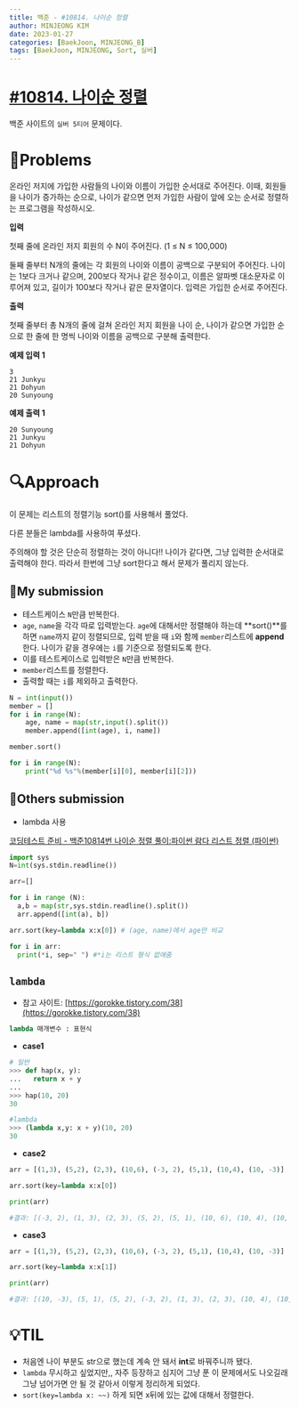 ```yaml
---
title: 백준 - #10814. 나이순 정렬
author: MINJEONG KIM
date: 2023-01-27
categories: [BaekJoon, MINJEONG_B]
tags: [BaekJoon, MINJEONG, Sort, 실버]
---
```


# [#10814. 나이순 정렬](https://www.acmicpc.net/problem/10814)
백준 사이트의 `실버 5티어` 문제이다.

# 📖Problems

온라인 저지에 가입한 사람들의 나이와 이름이 가입한 순서대로 주어진다. 이때, 회원들을 나이가 증가하는 순으로, 나이가 같으면 먼저 가입한 사람이 앞에 오는 순서로 정렬하는 프로그램을 작성하시오.

**입력**

첫째 줄에 온라인 저지 회원의 수 N이 주어진다. (1 ≤ N ≤ 100,000)

둘째 줄부터 N개의 줄에는 각 회원의 나이와 이름이 공백으로 구분되어 주어진다. 나이는 1보다 크거나 같으며, 200보다 작거나 같은 정수이고, 이름은 알파벳 대소문자로 이루어져 있고, 길이가 100보다 작거나 같은 문자열이다. 입력은 가입한 순서로 주어진다.

**출력**

첫째 줄부터 총 N개의 줄에 걸쳐 온라인 저지 회원을 나이 순, 나이가 같으면 가입한 순으로 한 줄에 한 명씩 나이와 이름을 공백으로 구분해 출력한다.

**예제 입력 1**

```
3
21 Junkyu
21 Dohyun
20 Sunyoung

```

**예제 출력 1**

```
20 Sunyoung
21 Junkyu
21 Dohyun
```

# 🔍Approach

이 문제는 리스트의 정렬기능 sort()를 사용해서 풀었다.

다른 분들은 lambda를 사용하여 푸셨다.

주의해야 할 것은 단순히 정렬하는 것이 아니다!! 나이가 같다면, 그냥 입력한 순서대로 출력해야 한다. 따라서 한번에 그냥 sort한다고 해서 문제가 풀리지 않는다.

## 🚩My submission

- 테스트케이스 `N`만큼 반복한다.
- `age`, `name`을 각각 따로 입력받는다. `age`에 대해서만 정렬해야 하는데 **sort()**를 하면 `name`까지 같이 정렬되므로, 입력 받을 때 `i`와 함께 `member`리스트에 **append**한다.
나이가 같을 경우에는 `i`를 기준으로 정렬되도록 한다.
- 이를 테스트케이스로 입력받은 `N`만큼 반복한다.
- `member`리스트를 정렬한다.
- 출력할 때는 `i`를 제외하고 출력한다.

```python
N = int(input())
member = []
for i in range(N):
    age, name = map(str,input().split())
    member.append([int(age), i, name])

member.sort()

for i in range(N):
    print("%d %s"%(member[i][0], member[i][2]))
```

## 🚩Others submission

- lambda 사용

[코딩테스트 준비 - 백준10814번 나이순 정렬 풀이:파이썬 람다 리스트 정렬 (파이썬)](https://eunhee-programming.tistory.com/115)

```python
import sys
N=int(sys.stdin.readline())

arr=[]

for i in range (N): 
  a,b = map(str,sys.stdin.readline().split()) 
  arr.append([int(a), b]) 

arr.sort(key=lambda x:x[0]) # (age, name)에서 age만 비교

for i in arr:
  print(*i, sep=" ") #*i는 리스트 형식 없애줌
```

## `lambda`

- 참고 사이트: [https://gorokke.tistory.com/38](https://gorokke.tistory.com/38)

```python
lambda 매개변수 : 표현식
```

- **case1**

```python
# 일반
>>> def hap(x, y):
...   return x + y
...
>>> hap(10, 20)
30

#lambda
>>> (lambda x,y: x + y)(10, 20)
30
```

- **case2**

```python
arr = [(1,3), (5,2), (2,3), (10,6), (-3, 2), (5,1), (10,4), (10, -3)]

arr.sort(key=lambda x:x[0])

print(arr)

#결과: [(-3, 2), (1, 3), (2, 3), (5, 2), (5, 1), (10, 6), (10, 4), (10, -3)]

```

- **case3**

```python
arr = [(1,3), (5,2), (2,3), (10,6), (-3, 2), (5,1), (10,4), (10, -3)]

arr.sort(key=lambda x:x[1])

print(arr)

#결과: [(10, -3), (5, 1), (5, 2), (-3, 2), (1, 3), (2, 3), (10, 4), (10, 6)]
```

# 💡TIL

- 처음엔 나이 부분도 str으로 했는데 계속 안 돼서 **int**로 바꿔주니까 됐다.
- `lambda` 무시하고 싶었지만,, 자주 등장하고 심지어 그냥 푼 이 문제에서도 나오길래 그냥 넘어가면 안 될 것 같아서 이렇게 정리하게 되었다.
- `sort(key=lambda x: ~~)` 하게 되면 x뒤에 있는 값에 대해서 정렬한다.
